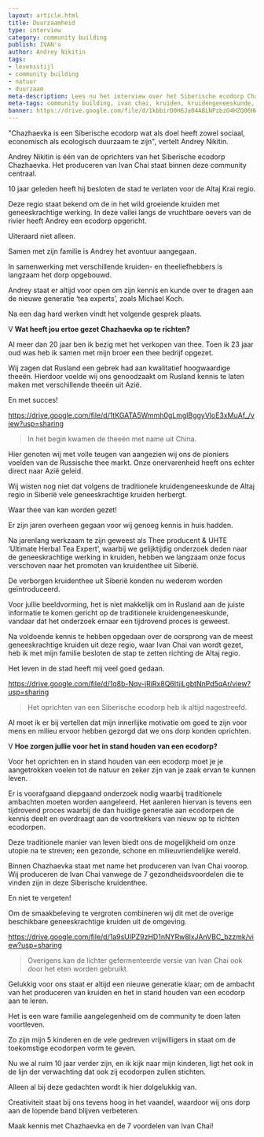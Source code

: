 ```yaml
---
layout: article.html
title: Duurzaamheid
type: interview
category: community building
publish: IVAN's
author: Andrey Nikitin
tags:
- levensstijl
- community building
- natuur
- duurzaam
meta-description: Lees nu het interview over het Siberische ecodorp Chazhaevka. "Chazhaevka is een Siberische ecodorp wat als doel heeft zowel sociaal, economisch als ecologisch duurzaam te zijn", vertelt Andrey Nikitin.
meta-tags: community building, ivan chai, kruiden, kruidengeneeskunde, thee, voordelen, lichaam, geest, siberië, traditionele kruidengeneeskunde, eenvoudig, biologisch, alledaags product, geneeskrachtig werking
banner: https://drive.google.com/file/d/1kbbirD0H6Ja04ABLNPzbzO4HZQ06HWl2/view?usp=sharing
---
```


"Chazhaevka is een Siberische ecodorp wat als doel heeft zowel sociaal, economisch als ecologisch duurzaam te zijn", vertelt Andrey Nikitin.

Andrey Nikitin is één van de oprichters van het Siberische ecodorp Chazhaevka. Het produceren van Ivan Chai staat binnen deze community centraal.

10 jaar geleden heeft hij besloten de stad te verlaten voor de Altaj Krai regio. 

Deze regio staat bekend om de in het wild groeiende kruiden met geneeskrachtige werking. In deze vallei langs de vruchtbare oevers van de rivier heeft Andrey een ecodorp opgericht. 

Uiteraard niet alleen. 

Samen met zijn familie is Andrey het avontuur aangegaan.

In samenwerking met verschillende kruiden- en theeliefhebbers is langzaam het dorp opgebouwd.

Andrey staat er altijd voor open om zijn kennis en kunde over te dragen aan de nieuwe generatie ‘tea experts’, zoals Michael Koch.

Na een dag hard werken vindt het volgende gesprek plaats.
 
V **Wat heeft jou ertoe gezet Chazhaevka op te richten?** 

Al meer dan 20 jaar ben ik bezig met het verkopen van thee. Toen ik 23 jaar oud was heb ik samen met mijn broer een thee bedrijf opgezet. 

Wij zagen dat Rusland een gebrek had aan kwalitatief hoogwaardige theeën. Hierdoor voelde wij ons genoodzaakt om Rusland kennis te laten maken met verschillende theeën uit Azië. 

En met succes! 

https://drive.google.com/file/d/1tKGATA5Wmmh0gLmglBggyVloE3xMuAf_/view?usp=sharing
> In het begin kwamen de theeën met name uit China. 

Hier genoten wij met volle teugen van aangezien wij ons de pioniers voelden van de Russische thee markt. Onze onervarenheid heeft ons echter direct naar Azië geleid. 

Wij wisten nog niet dat volgens de traditionele kruidengeneeskunde de Altaj regio in Siberië vele geneeskrachtige kruiden herbergt.

Waar thee van kan worden gezet! 

Er zijn jaren overheen gegaan voor wij genoeg kennis in huis hadden.

Na jarenlang werkzaam te zijn geweest als Thee producent & UHTE ‘Ultimate Herbal Tea Expert’, waarbij we gelijktijdig onderzoek deden naar de geneeskrachtige werking in kruiden, hebben we langzaam onze focus verschoven naar het promoten van kruidenthee uit Siberië.

De verborgen kruidenthee uit Siberië konden nu wederom worden geïntroduceerd. 

Voor jullie beeldvorming, het is niet makkelijk om in Rusland aan de juiste informatie te komen gericht op de traditionele kruidengeneeskunde, vandaar dat het onderzoek ernaar een tijdrovend proces is geweest. 

Na voldoende kennis te hebben opgedaan over de oorsprong van de meest geneeskrachtige kruiden uit deze regio, waar Ivan Chai van wordt gezet, heb ik met mijn familie besloten de stap te zetten richting de Altaj regio. 

Het leven in de stad heeft mij veel goed gedaan.

https://drive.google.com/file/d/1q8b-Nqv-jRiRx8Q6ItjiLgbtNnPd5qAr/view?usp=sharing
> Het oprichten van een Siberische ecodorp heb ik altijd nagestreefd.

Al moet ik er bij vertellen dat mijn innerlijke motivatie om goed te zijn voor mens en milieu ervoor hebben gezorgd dat we ons dorp konden oprichten.

V **Hoe zorgen jullie voor het in stand houden van een ecodorp?**

Voor het oprichten en in stand houden van een ecodorp moet je je aangetrokken voelen tot de natuur en zeker zijn van je zaak ervan te kunnen leven. 

Er is voorafgaand diepgaand onderzoek nodig waarbij traditionele ambachten moeten worden aangeleerd. Het aanleren hiervan is tevens een tijdrovend proces waarbij de dan huidige generatie aan ecodorpen de kennis deelt en overdraagt aan de voortrekkers van nieuw op te richten ecodorpen. 

Deze traditionele manier van leven biedt ons de mogelijkheid om onze utopie na te streven; een gezonde, schone en milieuvriendelijke wereld.

Binnen Chazhaevka staat met name het produceren van Ivan Chai voorop. Wij produceren de Ivan Chai vanwege de 7 gezondheidsvoordelen die te vinden zijn in deze Siberische kruidenthee. 

En niet te vergeten! 

Om de smaakbeleving te vergroten combineren wij dit met de overige beschikbare geneeskrachtige kruiden uit de omgeving.

https://drive.google.com/file/d/1a9sUIPZ9zHD1nNYRw8lxJAnVBC_bzzmk/view?usp=sharing
> Overigens kan de lichter gefermenteerde versie van Ivan Chai ook door het eten worden gebruikt. 

Gelukkig voor ons staat er altijd een nieuwe generatie klaar; om de ambacht van het produceren van kruiden en het in stand houden van een ecodorp aan te leren. 

Het is een ware familie aangelegenheid om de community te doen laten voortleven. 

Zo zijn mijn 5 kinderen en de vele gedreven vrijwilligers in staat om de toekomstige ecodorpen vorm te geven. 

Nu we al ruim 10 jaar verder zijn, en ik kijk naar mijn kinderen, ligt het ook in de lijn der verwachting dat ook zij ecodorpen zullen stichten. 

Alleen al bij deze gedachten wordt ik hier dolgelukkig van.

Creativiteit staat bij ons tevens hoog in het vaandel, waardoor wij ons dorp aan de lopende band blijven verbeteren.

Maak kennis met Chazhaevka en de 7 voordelen van Ivan Chai! 

